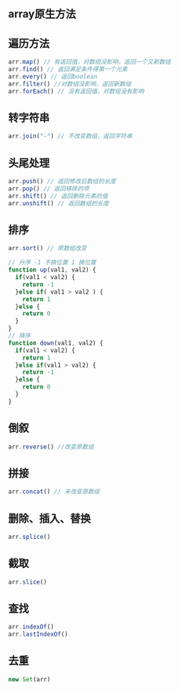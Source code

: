 <h2>array原生方法</h2>

## 遍历方法

```js
arr.map() // 有返回值，对数组没影响，返回一个又新数组
arr.find() // 返回满足条件得第一个元素
arr.every() // 返回boolean
arr.filter() //对数组没影响，返回新数组
arr.forEach() // 没有返回值，对数组没有影响
```

## 转字符串

```js
arr.join("-") // 不改变数组，返回字符串
```

## 头尾处理

```js
arr.push() // 返回修改后数组的长度
arr.pop() // 返回移除的项
arr.shift() // 返回删除元素的值
arr.unshift() // 返回数组的长度
```

## 排序

```js
arr.sort() // 原数组改变

// 升序 -1 不换位置 1 换位置
function up(val1, val2) {
  if(val1 < val2) {
    return -1
  }else if( val1 > val2 ) {
    return 1
  }else {
    return 0
  }
}
// 降序
function down(val1, val2) {
  if(val1 < val2) {
    return 1
  }else if(val1 > val2) {
    return -1
  }else {
    return 0
  }
}
```

## 倒叙

```js
arr.reverse() //改变原数组
```

## 拼接

```js
arr.concat() // 未改变原数组
```

## 删除、插入、替换

```js
arr.splice()
```

## 截取

```js
arr.slice()
```

## 查找

```js
arr.indexOf()
arr.lastIndexOf()
```

## 去重

```js
new Set(arr)
```